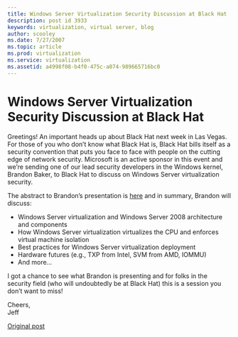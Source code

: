 ```yaml
---
title: Windows Server Virtualization Security Discussion at Black Hat
description: post id 3933
keywords: virtualization, virtual server, blog
author: scooley
ms.date: 7/27/2007
ms.topic: article
ms.prod: virtualization
ms.service: virtualization
ms.assetid: a4998f08-b4f0-475c-a074-989665716bc0
---
```


# Windows Server Virtualization Security Discussion at Black Hat

Greetings! An important heads up about Black Hat next week in Las Vegas. For those of you who don’t know what Black Hat is, Black Hat bills itself as a security convention that puts you face to face with people on the cutting edge of network security. Microsoft is an active sponsor in this event and we’re sending one of our lead security developers in the Windows kernel, Brandon Baker, to Black Hat to discuss on Windows Server virtualization security.

The abstract to Brandon’s presentation is [here](http://blackhat.com/html/bh-usa-07/bh-usa-07-speakers.html#Baker) and in summary, Brandon will discuss:

* Windows Server virtualization and Windows Server 2008 architecture and components
* How Windows Server virtualization virtualizes the CPU and enforces virtual machine isolation
* Best practices for Windows Server virtualization deployment
* Hardware futures (e.g., TXP from Intel, SVM from AMD, IOMMU)
* And more…

I got a chance to see what Brandon is presenting and for folks in the security field (who will undoubtedly be at Black Hat) this is a session you don’t want to miss!

Cheers,  
Jeff

[Original post](https://blogs.technet.microsoft.com/virtualization/2007/07/27/windows-server-virtualization-security-discussion-at-black-hat/)